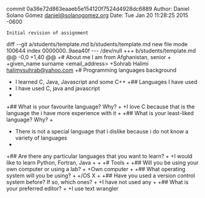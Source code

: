 commit 0a36e72d863eaaeb5e154120f7524d4928dc6889
Author: Daniel Solano Gómez <daniel@solanogomez.org>
Date:   Tue Jan 20 11:28:25 2015 -0600

    Initial revision of assignment

diff --git a/students/template.md b/students/template.md
new file mode 100644
index 0000000..9aea40f
--- /dev/null
+++ b/students/template.md
@@ -0,0 +1,40 @@
+# About me
I am from Afghanistan, senior
+
+given_name surname <email_address>
+Sohrab Halimi
halimysuhrab@yahoo.com
+# Programming languages background
+ I learned C, Java, Javascript and some C++
+## Languages I have used
+ I have used C, java and javascript
+
+## What is your favourite language?  Why?
+
+I love C because that is the language the i have more experience with it
+
+## What is your least-liked language?  Why?
+
+ There is not a special language that i dislike because i do not know a variety of languages 
+
+## Are there any particular languages that you want to learn?
+
+I would like to learn Python, Fortran, Java
+
+
+# Tools
+
+## Will you be using your own computer or using a lab?
+
+Own computer
+
+## What operating system will you be using?
+
+/OS X
+
+## Have you used a version control system before?  If so, which ones?
+
+I have not used any
+
+## What is your preferred editor?
+
+I use text wrangler
